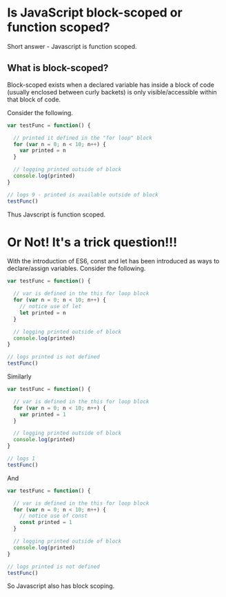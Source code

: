 # Is JavaScript block-scoped or function scoped?

Short answer - Javascript is function scoped.

## What is block-scoped?

Block-scoped exists when a declared variable has inside a block of code (usually enclosed between curly backets) is only visible/accessible within that block of code. 

Consider the following.

```javascript
var testFunc = function() {

  // printed it defined in the "for loop" block
  for (var n = 0; n < 10; n++) {
    var printed = n
  }

  // logging printed outside of block
  console.log(printed)
}

// logs 9 - printed is available outside of block
testFunc()
```

Thus Javscript is function scoped.

# Or Not! It's a trick question!!!

With the introduction of ES6, const and let has been introduced as ways to declare/assign variables. Consider the following.

```javascript
var testFunc = function() {

  // var is defined in the this for loop block
  for (var n = 0; n < 10; n++) {
    // notice use of let
    let printed = n
  }

  // logging printed outside of block
  console.log(printed)
}

// logs printed is not defined
testFunc()
```

Similarly

```javascript
var testFunc = function() {

  // var is defined in the this for loop block
  for (var n = 0; n < 10; n++) {
    var printed = 1
  }

  // logging printed outside of block
  console.log(printed)
}

// logs 1
testFunc()
```

And

```javascript
var testFunc = function() {

  // var is defined in the this for loop block
  for (var n = 0; n < 10; n++) {
    // notice use of const
    const printed = 1
  }

  // logging printed outside of block
  console.log(printed)
}

// logs printed is not defined
testFunc()
```

So Javascript also has block scoping.